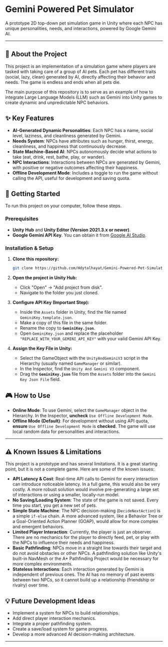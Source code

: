 # Gemini Powered Pet Simulator

A prototype 2D top-down pet simulation game in Unity where each NPC has unique personalities, needs, and interactions, powered by Google Gemini AI.

---

## 📜 About the Project

This project is an implementation of a simulation game where players are tasked with taking care of a group of AI pets. Each pet has different traits (social, lazy, clean) generated by AI, directly affecting their behavior and needs. The game is endless and ends when all pets die.

The main purpose of this repository is to serve as an example of how to integrate Large Language Models (LLM) such as Gemini into Unity games to create dynamic and unpredictable NPC behaviors.

## ✨ Key Features

* **AI-Generated Dynamic Personalities**: Each NPC has a name, social level, laziness, and cleanliness generated by Gemini.
* **Needs System**: NPCs have attributes such as hunger, thirst, energy, cleanliness, and happiness that continuously decrease.
* **State Machine-Based AI**: NPCs autonomously decide what actions to take (eat, drink, rest, bathe, play, or wander).
* **NPC Interactions**: Interactions between NPCs are generated by Gemini, with positive or negative outcomes affecting their happiness.
* **Offline Development Mode**: Includes a toggle to run the game without calling the API, useful for development and saving quota.

## 🚀 Getting Started

To run this project on your computer, follow these steps.

### Prerequisites

* **Unity Hub** and **Unity Editor (Version 2021.3.x or newer)**.
* **Google Gemini API Key**. You can obtain it from [Google AI Studio](https://ai.google.dev/).

### Installation & Setup

1. **Clone this repository:**

   ```bash
   git clone https://github.com/Hdytalhayat/Gemini-Powered-Pet-Simulator.git
   ```
2. **Open the project in Unity Hub:**

   * Click "Open" -> "Add project from disk".
   * Navigate to the folder you just cloned.
3. **Configure API Key (Important Step):**

   * Inside the `Assets` folder in Unity, find the file named `GeminiKey.template.json`.
   * Make a copy of this file in the same folder.
   * Rename the copy to **`GeminiKey.json`**.
   * Open `GeminiKey.json` and replace the placeholder `"REPLACE_WITH_YOUR_GEMINI_API_KEY"` with your valid Gemini API Key.
4. **Assign the Key File in Unity:**

   * Select the GameObject with the `UnityAndGeminiV3` script in the Hierarchy (usually named `GameManager` or similar).
   * In the Inspector, find the `Unity And Gemini V3` component.
   * Drag the **`GeminiKey.json`** file from the `Assets` folder into the `Gemini Key Json File` field.

## 🎮 How to Use

* **Online Mode**: To use Gemini, select the `GameManager` object in the Hierarchy. In the Inspector, **uncheck** `Use Offline Development Mode`.
* **Offline Mode (Default)**: For development without using API quota, **ensure** `Use Offline Development Mode` is **checked**. The game will use local random data for personalities and interactions.

---

## ⚠️ Known Issues & Limitations

This project is a prototype and has several limitations. It is a great starting point, but it is not a complete game. Here are some of the known issues:

*   **API Latency & Cost**: Real-time API calls to Gemini for every interaction can introduce noticeable latency. In a full game, this would also be very costly. A more robust solution would involve pre-generating a large set of interactions or using a smaller, locally-run model.
*   **No Saving/Loading System**: The state of the game is not saved. Every time you start, you get a new set of pets.
*   **Simple State Machine**: The NPC decision-making (`DecideNextAction`) is a simple `if-else` chain. A more advanced system, like a Behavior Tree or a Goal-Oriented Action Planner (GOAP), would allow for more complex and emergent behaviors.
*   **Limited Player Interaction**: Currently, the player is just an observer. There are no mechanics for the player to directly feed, pet, or play with the NPCs to influence their needs and happiness.
*   **Basic Pathfinding**: NPCs move in a straight line towards their target and do not avoid obstacles or other NPCs. A pathfinding solution like Unity's built-in NavMesh or the A* Pathfinding Project would be necessary for more complex environments.
*   **Stateless Interactions**: Each interaction generated by Gemini is independent of previous ones. The AI has no memory of past events between two NPCs, so it cannot build up a relationship (friendship or rivalry) over time.

## 💡 Future Development Ideas

*   Implement a system for NPCs to build relationships.
*   Add direct player interaction mechanics.
*   Integrate a proper pathfinding system.
*   Create a save/load system for game progress.
*   Develop a more advanced AI decision-making architecture.

---
